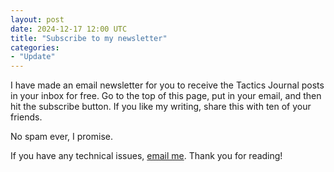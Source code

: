 ```yaml
---
layout: post
date: 2024-12-17 12:00 UTC
title: "Subscribe to my newsletter"
categories:
- "Update"
---
```


I have made an email newsletter for you to receive the Tactics Journal posts in your inbox for free. Go to the top of this page, put in your email, and then hit the subscribe button. If you like my writing, share this with ten of your friends.

<!---more--->

No spam ever, I promise.

If you have any technical issues, [email me](https://tacticsjournal.com/contact). Thank you for reading!
